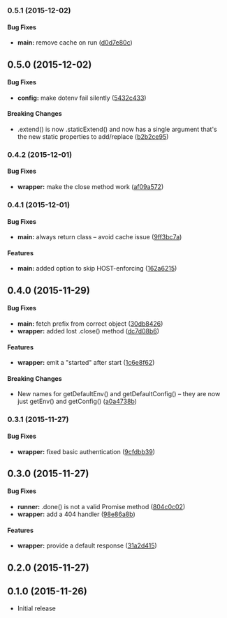### 0.5.1 (2015-12-02)


#### Bug Fixes

* **main:** remove cache on run ([d0d7e80c](https://github.com/voxpelli/node-vp-express-wrapper/commit/d0d7e80c6a1bfd01116900b523de07cdfb77ae02))


## 0.5.0 (2015-12-02)


#### Bug Fixes

* **config:** make dotenv fail silently ([5432c433](https://github.com/voxpelli/node-vp-express-wrapper/commit/5432c433251c381de8b366a795b57e542f23e7f6))


#### Breaking Changes

* .extend() is now .staticExtend() and now has a single argument that's the new static properties to add/replace
 ([b2b2ce95](https://github.com/voxpelli/node-vp-express-wrapper/commit/b2b2ce9507c7f763d40d7af2ea53772204022068))


### 0.4.2 (2015-12-01)


#### Bug Fixes

* **wrapper:** make the close method work ([af09a572](https://github.com/voxpelli/node-vp-express-wrapper/commit/af09a5720363d9d03e0f03f04401379548450d14))


### 0.4.1 (2015-12-01)


#### Bug Fixes

* **main:** always return class – avoid cache issue ([9ff3bc7a](https://github.com/voxpelli/node-vp-express-wrapper/commit/9ff3bc7a62200339aea589811b4436930a420741))


#### Features

* **main:** added option to skip HOST-enforcing ([162a6215](https://github.com/voxpelli/node-vp-express-wrapper/commit/162a6215067c5911e955efbedf732de7d3a20500))


## 0.4.0 (2015-11-29)


#### Bug Fixes

* **main:** fetch prefix from correct object ([30db8426](https://github.com/voxpelli/node-vp-express-wrapper/commit/30db8426d8768ac2f13e84f4446c547123c908b6))
* **wrapper:** added lost .close() method ([dc7d08b6](https://github.com/voxpelli/node-vp-express-wrapper/commit/dc7d08b687a9d85af8b3d40ffce4079accf2b0f5))


#### Features

* **wrapper:** emit a "started" after start ([1c6e8f62](https://github.com/voxpelli/node-vp-express-wrapper/commit/1c6e8f62bde3f5774c722c34368e9c320f272c34))


#### Breaking Changes

* New names for getDefaultEnv() and getDefaultConfig() – they are now just getEnv() and getConfig()
 ([a0a4738b](https://github.com/voxpelli/node-vp-express-wrapper/commit/a0a4738b26d128407fda07e0f75eacc254af28e3))


### 0.3.1 (2015-11-27)


#### Bug Fixes

* **wrapper:** fixed basic authentication ([9cfdbb39](https://github.com/voxpelli/node-vp-express-wrapper/commit/9cfdbb3971fd824932a6655ce925215e1b7d8407))


## 0.3.0 (2015-11-27)


#### Bug Fixes

* **runner:** .done() is not a valid Promise method ([804c0c02](https://github.com/voxpelli/node-vp-express-wrapper/commit/804c0c020c0bbe85bdd23b4bdf1c4f652620d81d))
* **wrapper:** add a 404 handler ([98e86a8b](https://github.com/voxpelli/node-vp-express-wrapper/commit/98e86a8b273356496b750c09f5ed8819c86cf5fa))


#### Features

* **wrapper:** provide a default response ([31a2d415](https://github.com/voxpelli/node-vp-express-wrapper/commit/31a2d415fb70ff8658e66d82219e90c0cb8ea53a))


## 0.2.0 (2015-11-27)


## 0.1.0 (2015-11-26)

* Initial release

